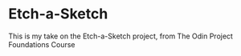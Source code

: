 # Etch-a-Sketch
This is my take on the Etch-a-Sketch project, from The Odin Project Foundations Course
